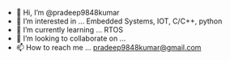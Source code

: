 - 👋 Hi, I’m @pradeep9848kumar
- 👀 I’m interested in ... Embedded Systems, IOT, C/C++, python
- 🌱 I’m currently learning ... RTOS
- 💞️ I’m looking to collaborate on ...
- 📫 How to reach me ... pradeep9848kumar@gmail.com

<!---
pradeep9848kumar/pradeep9848kumar is a ✨ special ✨ repository because its `README.md` (this file) appears on your GitHub profile.
You can click the Preview link to take a look at your changes.
--->
